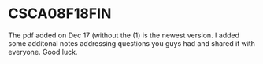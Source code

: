 # CSCA08F18FIN
The pdf added on Dec 17 (without the (1) is the newest version. I added some additonal notes addressing questions you guys had
and shared it with everyone. Good luck.
